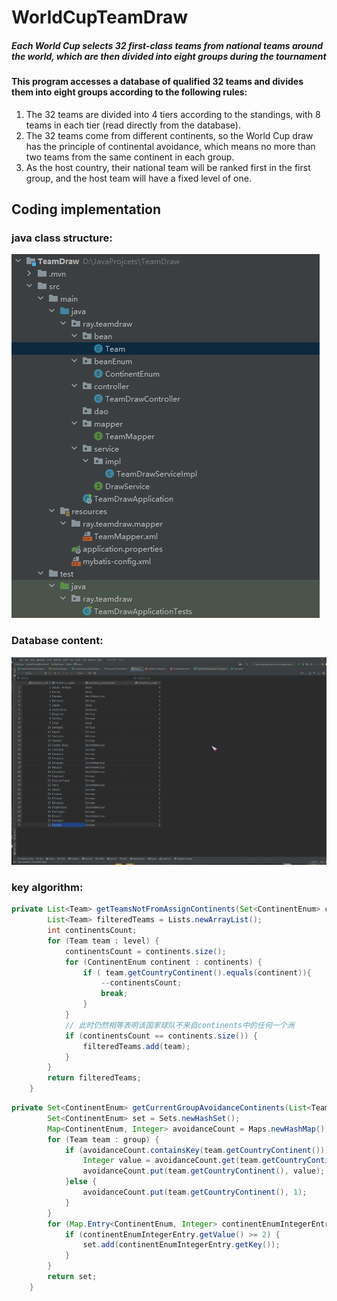 # WorldCupTeamDraw

##### Each World Cup selects 32 first-class teams from national teams around the world, which are then divided into eight groups during the tournament

#### This program accesses a database of qualified 32 teams and divides them into eight groups according to the following rules:

1. The 32 teams are divided into 4 tiers according to the standings, with 8 teams in each tier (read directly from the database).
2. The 32 teams come from different continents, so the World Cup draw has the principle of continental avoidance, which means no more than two teams from the same continent in each group.
3. As the host country, their national team will be ranked first in the first group, and the host team will have a fixed level of one.

## Coding implementation

### java class structure:
![](src/main/resources/image/2023-03-07-21-17-29-image.png)
### Database content:
![](src/main/resources/image/2023-03-07-21-18-05-image.png)
### key algorithm:

```java
private List<Team> getTeamsNotFromAssignContinents(Set<ContinentEnum> continents, List<Team> level) {
        List<Team> filteredTeams = Lists.newArrayList();
        int continentsCount;
        for (Team team : level) {
            continentsCount = continents.size();
            for (ContinentEnum continent : continents) {
                if ( team.getCountryContinent().equals(continent)){
                    --continentsCount;
                    break;
                }
            }
            // 此时仍然相等表明该国家球队不来自continents中的任何一个洲
            if (continentsCount == continents.size()) {
                filteredTeams.add(team);
            }
        }
        return filteredTeams;
    }
```



```java
private Set<ContinentEnum> getCurrentGroupAvoidanceContinents(List<Team> group) {
        Set<ContinentEnum> set = Sets.newHashSet();
        Map<ContinentEnum, Integer> avoidanceCount = Maps.newHashMap();
        for (Team team : group) {
            if (avoidanceCount.containsKey(team.getCountryContinent())){
                Integer value = avoidanceCount.get(team.getCountryContinent()) + 1;
                avoidanceCount.put(team.getCountryContinent(), value);
            }else {
                avoidanceCount.put(team.getCountryContinent(), 1);
            }
        }
        for (Map.Entry<ContinentEnum, Integer> continentEnumIntegerEntry : avoidanceCount.entrySet()) {
            if (continentEnumIntegerEntry.getValue() >= 2) {
                set.add(continentEnumIntegerEntry.getKey());
            }
        }
        return set;
    }
```


